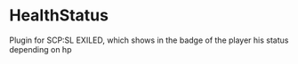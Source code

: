 # HealthStatus
Plugin for SCP:SL EXILED, which shows in the badge of the player his status depending on hp
